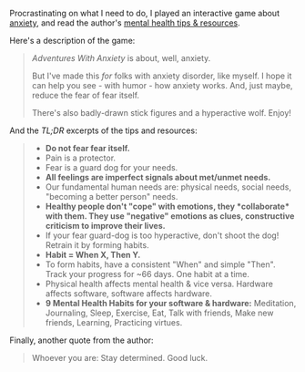 Procrastinating on what I need to do, I played an interactive game about [anxiety](https://ncase.me/anxiety), and read the author's [mental health tips & resources](https://ncase.me/mental-health). 

Here's a description of the game: 
> *Adventures With Anxiety* is about, well, anxiety. 
>
> But I've made this *for* folks with anxiety disorder, like myself. I hope it can help you see - with humor - how anxiety works. And, just maybe, reduce the fear of fear itself. 
>
> There's also badly-drawn stick figures and a hyperactive wolf. Enjoy!

And the *TL;DR* excerpts of the tips and resources:
> - **Do not fear fear itself.**
> - Pain is a protector.
> - Fear is a guard dog for your needs.
> - **All feelings are imperfect signals about met/unmet needs.**
> - Our fundamental human needs are: physical needs, social needs, "becoming a better person" needs.
> - **Healthy people don't "cope" with emotions, they \*collaborate\* with them. They use "negative" emotions as clues, constructive criticism to improve their lives.**
> - If your fear guard-dog is too hyperactive, don't shoot the dog! Retrain it by forming habits.
> - **Habit = When X, Then Y.**
> - To form habits, have a consistent "When" and simple "Then". Track your progress for ~66 days. One habit at a time.
> - Physical health affects mental health & vice versa. Hardware affects software, software affects hardware.
> - **9 Mental Health Habits for your software & hardware:** Meditation, Journaling, Sleep, Exercise, Eat, Talk with friends, Make new friends, Learning, Practicing virtues.

Finally, another quote from the author:

> Whoever you are: Stay determined. Good luck.
